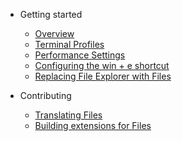 - Getting started

  - [Overview](/)
  - [Terminal Profiles](/articles/terminal-profiles.md)
  - [Performance Settings](/articles/performance-settings.md)
  - [Configuring the win + e shortcut](/articles/configure-win-e.md)
  - [Replacing File Explorer with Files](/articles/replace-file-explorer.md)

- Contributing

  - [Translating Files](/articles/translating-files.md)
  - [Building extensions for Files](/articles/building-extensions.md)